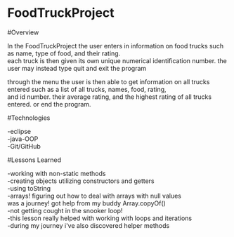 # FoodTruckProject


#Overview

In the FoodTruckProject the user enters in information on food trucks
such as name, type of food, and their rating.<br> each truck is then given its own
unique numerical identification number. the user may instead type quit and exit
the program

through the menu the user is then able to get information on all trucks entered 
such as a list of all trucks, names, food, rating,<br> and id number.
their average rating, and the highest rating of all trucks entered.
or end the program.

#Technologies

-eclipse
<br>
-java-OOP
<br>
-Git/GitHub


#Lessons Learned


-working with non-static methods<br>
-creating objects utilizing constructors and getters<br>
-using toString<br>
-arrays! figuring out how to deal with arrays with null values<br>
was a journey! got help from my buddy Array.copyOf()<br>
-not getting cought in the snooker loop!<br>
-this lesson really helped with working with loops and iterations<br>
-during my journey i've also discovered helper methods<br> 



